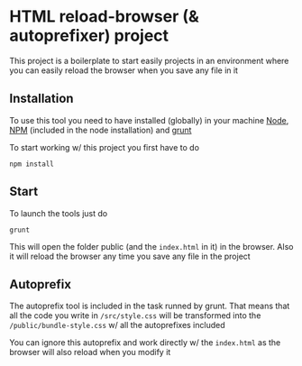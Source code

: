 # HTML reload-browser (& autoprefixer) project

This project is a boilerplate to start easily projects in an environment where you can easily reload the browser when you save any file in it

## Installation

To use this tool you need to have installed (globally) in your machine [Node](https://nodejs.org/en/), [NPM](https://www.npmjs.com/) (included in the node installation) and [grunt](http://gruntjs.com/getting-started)

To start working w/ this project you first have to do

    npm install

## Start

To launch the tools just do

    grunt

This will open the folder public (and the `index.html` in it) in the browser. Also it will reload the browser any time you save any file in the project

## Autoprefix

The autoprefix tool is included in the task runned by grunt. That means that all the code you write in `/src/style.css` will be transformed into the `/public/bundle-style.css` w/ all the autoprefixes included 

You can ignore this autoprefix and work directly w/ the `index.html` as the browser will also reload when you modify it